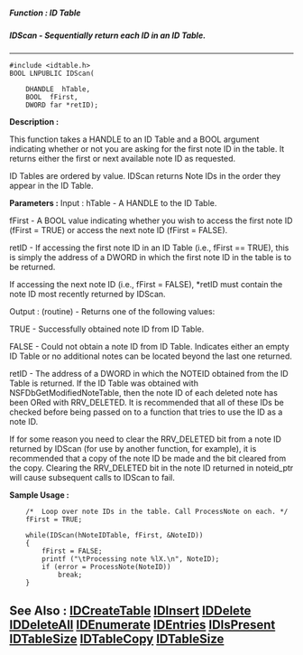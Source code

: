 ##### Function : ID Table
##### IDScan - Sequentially return each ID in an ID Table.
---
```
#include <idtable.h>
BOOL LNPUBLIC IDScan(

	DHANDLE  hTable,
	BOOL  fFirst,
	DWORD far *retID);
```
**Description :**

This function takes a HANDLE to an ID Table and a BOOL argument indicating 
whether or not you are asking for the first note ID in the table.  It returns 
either the first or next available note ID as requested.

ID Tables are ordered by value. IDScan returns Note IDs in the order they 
appear in the ID Table.

**Parameters :**
Input :
hTable  -  A HANDLE to the ID Table.

fFirst  -  A BOOL value indicating whether you wish to access the first note ID (fFirst = TRUE) or access the next note ID (fFirst = FALSE).

retID  -  If accessing the first note ID in an ID Table (i.e., fFirst == TRUE), this is simply the address of a DWORD in which the first note ID in the table is to be returned. 

If accessing the next note ID (i.e., fFirst = FALSE), *retID must contain the note ID most recently returned by IDScan. 

Output :
(routine)  -  Returns one of the following values:

TRUE - Successfully obtained note ID from ID Table.

FALSE - Could not obtain a note ID from ID Table.  Indicates either an empty ID Table or no additional notes can be located beyond the last one returned.


retID  -  The address of a DWORD in which the NOTEID obtained from the ID Table is returned.  If the ID Table was obtained with NSFDbGetModifiedNoteTable, then the note ID of each deleted note has been ORed with RRV_DELETED.  It is recommended that all of these IDs be checked before being passed on to a function that tries to use the ID as a note ID.

 If for some reason you need to clear the RRV_DELETED bit from a note ID returned by IDScan (for use by another function, for example), it is recommended that a copy of the note ID be made and the bit cleared from the copy. Clearing the RRV_DELETED bit in the note ID returned in noteid_ptr will cause subsequent calls to IDScan to fail.


**Sample Usage :**
```
    /*  Loop over note IDs in the table. Call ProcessNote on each. */
    fFirst = TRUE;

    while(IDScan(hNoteIDTable, fFirst, &NoteID))
    {
        fFirst = FALSE;
        printf ("\tProcessing note %lX.\n", NoteID);
        if (error = ProcessNote(NoteID))
            break;
    }
```
**See Also :**
[IDCreateTable](/domino-c-api-docs/reference/Func/IDCreateTable)
[IDInsert](/domino-c-api-docs/reference/Func/IDInsert)
[IDDelete](/domino-c-api-docs/reference/Func/IDDelete)
[IDDeleteAll](/domino-c-api-docs/reference/Func/IDDeleteAll)
[IDEnumerate](/domino-c-api-docs/reference/Func/IDEnumerate)
[IDEntries](/domino-c-api-docs/reference/Func/IDEntries)
[IDIsPresent](/domino-c-api-docs/reference/Func/IDIsPresent)
[IDTableSize](/domino-c-api-docs/reference/Func/IDTableSize)
[IDTableCopy](/domino-c-api-docs/reference/Func/IDTableCopy)
[IDTableSize](/domino-c-api-docs/reference/Func/IDTableSize)
---
